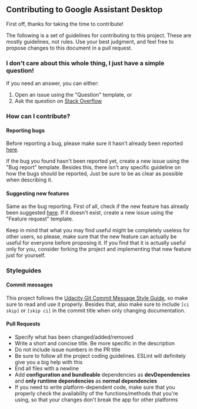 ## Contributing to Google Assistant Desktop

First off, thanks for taking the time to contribute!

The following is a set of guidelines for contributing to this project. These 
are mostly guidelines, not rules. Use your best judgment, and feel free to 
propose changes to this document in a pull request.

### I don't care about this whole thing, I just have a simple question!

If you need an answer, you can either:
  1. Open an issue using the "Question" template, or
  2. Ask the question on [Stack Overflow](https://stackoverflow.com/)

### How can I contribute?

#### Reporting bugs

Before reporting a bug, please make sure it hasn't already been reported 
[here](https://github.com/Dabolus/google-assistant-desktop-unofficial/issues?q=is%3Aissue+label%3Abug).

If the bug you found hasn't been reported yet, create a new issue using the 
"Bug report" template. Besides this, there isn't any specific guideline on how 
the bugs should be reported, Just be sure to be as clear as possible when 
describing it.

#### Suggesting new features

Same as the bug reporting. First of all, check if the new feature has already 
been suggested [here](https://github.com/Dabolus/google-assistant-desktop-unofficial/issues?q=is%3Aissue+label%3Afeature).
If it doesn't exist, create a new issue using the  "Feature request" template.

Keep in mind that what you may find useful might be completely useless for 
other users, so please, make sure that the new feature can actually be useful 
for everyone before proposing it. If you find that it is actually useful only 
for you, consider forking the project and implementing that new feature just 
for yourself.

### Styleguides

#### Commit messages

This project follows the [Udacity Git Commit Message Style Guide](https://udacity.github.io/git-styleguide/),
so make sure to read and use it properly. Besides that, also make sure to 
include `[ci skip]` or `[skip ci]` in the commit title when only changing 
documentation.

#### Pull Requests

  - Specify what has been changed/added/removed
  - Write a short and concise title. Be more specific in the description
  - Do not include issue numbers in the PR title
  - Be sure to follow all the project coding guidelines. ESLint will definitely 
    give you a big help with this
  - End all files with a newline
  - Add **configuration and bundleable** dependencies as **devDependencies** 
    and **only runtime dependencies** as **normal dependencies**
  - If you need to write platform-dependent code, make sure that you properly 
    check the availability of the functions/methods that you're using, so that your changes don't break the app for other platforms
